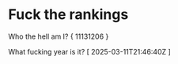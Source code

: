 # Fuck the rankings

Who the hell am I?
{ 11131206 }

What fucking year is it?
[ 2025-03-11T21:46:40Z ]
